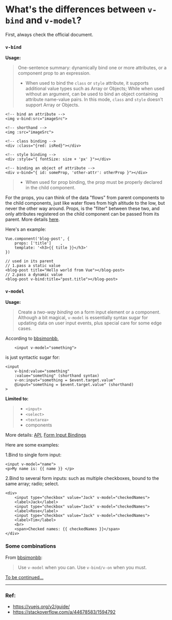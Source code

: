 # What's the differences between `v-bind` and `v-model`? 

First, always check the official document.

### `v-bind`

**Usage:**
> One-sentence summary: dynamically bind one or more attributes, or a component prop to an expression.
> - When used to bind the `class` or `style` attribute, it supports additional value types such as Array or Objects; While when used without an argument, can be used to bind an object containing attribute name-value pairs. In this mode, `class` and `style` doesn't support Array or Objects.


```
<!-- bind an attribute -->
<img v-bind:src="imageSrc">

<!-- shorthand -->
<img :src="imageSrc">

<!-- class binding -->
<div :class="{red: isRed}"></div>

<!-- style binding -->
<div :style="{ fontSize: size + 'px' }"></div>

<!-- binding an object of attribute -->
<div v-bind="{ id: someProp, 'other-attr': otherProp }"></div>
```

> - When used for prop binding, the prop must be properly declared in the child component.

For the props, you can think of the data "flows" from parent components to the child components, just like water flows from high altitude to the low, but never the other way around. Props, is the "filter" between these two, and only attributes registered on the child component can be passed from its parent. More details [here](https://vuejs.org/v2/guide/components-props.html#One-Way-Data-Flow).

Here's an example:

```
Vue.component('blog-post', {
	props: ['title']	,
	template: '<h3>{{ title }}</h3>'
})

// used in its parent
// 1.pass a static value
<blog-post title="Hello world from Vue"></blog-post>
// 2.pass a dynamic value
<blog-post v-bind:title="post.title"></blog-post>
```


### `v-model`

**Usage:**

> Create a *two-way binding* on a form input element or a component. 
> Although a bit magical, `v-model` is essentially syntax sugar for updating data on user input events, plus special care for some edge cases.

According to [bbsimonbb](https://stackoverflow.com/a/44678583/1594792),
```
	<input v-model="something">
```
is just syntactic sugar for:

	<input
		v-bind:value="something"
		:value="something" (shorthand syntax)
		v-on:input="something = $event.target.value"
		@input="something = $event.target.value" (shorthand)
	>

**Limited to:**

> - `<input>`
> - `<select>`
> - `<textarea>`
> - components

More details: [API](https://vuejs.org/v2/api/index.html#v-model), [Form Input Bindings](https://vuejs.org/v2/guide/forms.html)

Here are some examples:

1.Bind to single form input:
```
<input v-model="name">
<p>My name is: {{ name }} </p>
```

2.Bind to several form inputs: such as multiple checkboxes, bound to the same array; radio; select.
```
<div>
	<input type="checkbox" value="Jack" v-model="checkedNames">
	<label>Jack</label>
	<input type="checkbox" value="Jack" v-model="checkedNames">
	<label>Rose</label>
	<input type="checkbox" value="Jack" v-model="checkedNames">
	<label>Tim</label>
	<br>
	<span>Checked names: {{ checkedNames }}</span>
</div>
```

### Some combinations

From [bbsimonbb](https://stackoverflow.com/a/44678583/1594792):

> Use `v-model` when you can. Use `v-bind/v-on` when you must.

[To be continued...](https://vuejs.org/v2/guide/forms.html#Value-Bindings)

---

### Ref:

- https://vuejs.org/v2/guide/
- https://stackoverflow.com/a/44678583/1594792

